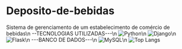 # Deposito-de-bebidas
Sistema de gerenciamento de um estabelecimento de comércio de bebidas\n
--TECNOLOGIAS UTILIZADAS---\n
![Python](https://img.shields.io/badge/python-3670A0?style=for-the-badge&logo=python&logoColor=ffdd54)\n
![Django](https://img.shields.io/badge/django-%23092E20.svg?style=for-the-badge&logo=django&logoColor=white)\n
![Flask](https://img.shields.io/badge/flask-%23000.svg?style=for-the-badge&logo=flask&logoColor=white)\n
---BANCO DE DADOS---\n
![MySQL](https://img.shields.io/badge/MySQL-00000F?style=for-the-badge&logo=mysql&logoColor=white)\n
![Top Langs](https://github-readme-stats-git-masterrstaa-rickstaa.vercel.app/api/top-langs/?username=Andsu022&bg_color=000&border_color=30A3DC&title_color=E94D5F&text_color=FFF)
